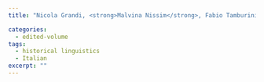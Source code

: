 ```yaml
---
title: "Nicola Grandi, <strong>Malvina Nissim</strong>, Fabio Tamburini, Mario Vayra. <em>La nozione di classico in linguistica. Atti del XXXVIII Convegno della Società Italiana di Glottologia (SIG), Bologna 24-26 ottobre 2013, Roma, Il Calamo.</em> 2014."

categories: 
  - edited-volume
tags:
  - historical linguistics
  - Italian
excerpt: ""
---
```




